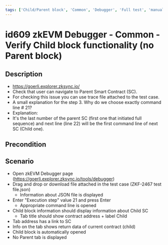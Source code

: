 ```yaml
---
tags: ['Child/Parent block', 'Common', 'Debugger', 'Full test', 'manual', 'regression', 'ZKF-2467', 'Active']
---
```


# id609 zkEVM Debugger - Common - Verify Child block functionality (no Parent block)

## Description
  - https://goerli.explorer.zksync.io/
  - Check that user can navigate to Parent Smart Contract (SC).
  - For checking this issue you can use trace file attached to the test case.
  - A small explanation for the step 3. Why do we choose exactly command line # 21?
  - Explanation:
  - It's the last number of the parent SC (first one that initiated full sequence) and next line (line 22) will be the first command line of next SC (Child one).

## Precondition


## Scenario
- Open zkEVM Debugger page (https://goerli.explorer.zksync.io/tools/debugger)
- Drag and drop or download file attached in the test case (ZKF-2467 test file.json)
    - Information about JSON file is displayed
- Enter "Execution step" value 21 and press Enter
    - Appropriate command line is opened
- Child block information should display information about Child SC
    - Tab title  should show contract address + label Child
- Tab address has a link to SC
- Info on the tab shows return data of current contract (child)
- Child block is automatically opened
- No Parent tab is displayed
